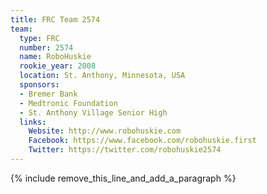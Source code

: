 ```yaml
---
title: FRC Team 2574
team:
  type: FRC
  number: 2574
  name: RoboHuskie
  rookie_year: 2008
  location: St. Anthony, Minnesota, USA
  sponsors:
  - Bremer Bank
  - Medtronic Foundation
  - St. Anthony Village Senior High
  links:
    Website: http://www.robohuskie.com
    Facebook: https://www.facebook.com/robohuskie.first
    Twitter: https://twitter.com/robohuskie2574
---
```


{% include remove_this_line_and_add_a_paragraph %}